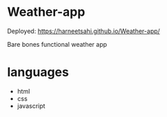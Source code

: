 # Weather-app
Deployed: https://harneetsahi.github.io/Weather-app/

Bare bones functional weather app

# languages
- html
- css
- javascript
